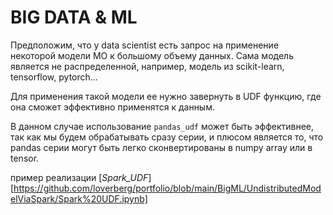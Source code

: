 # BIG DATA & ML 

Предположим, что у data scientist есть запрос на применение некоторой модели МО
к большому объему данных. Сама модель является не распределенной, например, модель из scikit-learn, tensorflow, pytorch...

Для применения такой модели ее нужно завернуть в UDF функцию, где она сможет эффективно применятся к данным.

В данном случае использование `pandas_udf` может быть эффективнее, 
так как мы будем обрабатывать сразу серии, и плюсом является то, 
что pandas серии могут быть легко сконвертированы в numpy array или в tensor.

пример реализации [*Spark_UDF*][https://github.com/loverberg/portfolio/blob/main/BigML/UndistributedModelViaSpark/Spark%20UDF.ipynb]
